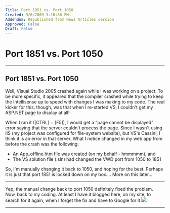 ```yaml
---
Title: Port 1851 vs. Port 1050
Created: 9/6/2009 3:16:36 PM
Addendum: Republished from News Articles version
Approved: False
Draft: False
---
```

# Port 1851 vs. Port 1050

---

## Port 1851 vs. Port 1050


Well, Visual Studio 2005 crashed again while I was working on a project. To be more specific, it appeared that the compiler crashed while trying to keep the Intellisense up to speed with changes I was making to my code. The real kicker for this, though, was that when I re-started VS, I couldn't get my ASP.NET page to display at all!



When I ran it ([CTRL] + [F5]), I would get a "page cannot be displayed" error saying that the server couldn't process the page. Since I wasn't using IIS (my project was configured for file-system website), but VS's Cassini, I think it is an error in that server. What I notice changed in my web app from before the crash was the following:


- An App\_offline.htm file was created (on my behalf - hmmmmm), and
- The VS solution file (.sln) had changed the VWD port from 1050 to 1851



So, I'm manually changing it back to 1050, and hoping for the best. Perhaps it is just that port 1851 is locked down on my box.... More on this later...






* * *






Yep, the manual change back to port 1050 definitely fixed the problem. Now, back to my coding. At least I have it blogged here, on my site, to search for it again, when I forget the fix and have to Google for it ![](http://www.gilleland.info/Portals/_default/Smileys/suspect.gif).





---

